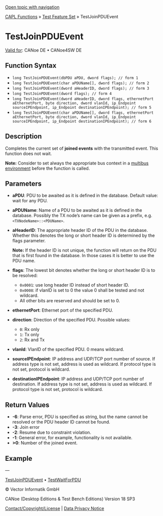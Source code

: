 [Open topic with navigation](../../../../../CANoeDEFamily.htm#Topics/CAPLFunctions/Test/Functions/CAPLfunctionTestJoinPDUEvent.md)

[CAPL Functions](../../CAPLfunctions.md) » [Test Feature Set](../CAPLfunctionsTFSOverview.md) » TestJoinPDUEvent

# TestJoinPDUEvent

[Valid for](../../../Shared/FeatureAvailability.md): CANoe DE • CANoe4SW DE

## Function Syntax

- `long TestJoinPDUEvent(dbPDU aPDU, dword flags); // form 1`
- `long TestJoinPDUEvent(char aPDUName[], dword flags); // form 2`
- `long TestJoinPDUEvent(dword aHeaderID, dword flags); // form 3`
- `long TestJoinPDUEvent(dword flags); // form 4`
- `long TestJoinPDUEvent(dword aHeaderID, dword flags, ethernetPort aEthernetPort, byte direction, dword vlanId, ip_Endpoint sourceIPEndpoint, ip_Endpoint destinationIPEndpoint); // form 5`
- `long TestJoinPDUEvent(char aPDUName[], dword flags, ethernetPort aEthernetPort, byte direction, dword vlanId, ip_Endpoint sourceIPEndpoint, ip_Endpoint destinationIPEndpoint); // form 6`

## Description

Completes the current set of **joined events** with the transmitted event. This function does not wait.

**Note:** Consider to set always the appropriate bus context in a [multibus environment](../../../Shared/CAPL/General/TestMultiBusEnvironment.md) before the function is called.

## Parameters

- **aPDU**: PDU to be awaited as it is defined in the database. Default value: wait for any PDU.
- **aPDUName**: Name of a PDU to be awaited as it is defined in the database. Possibly the TX node’s name can be given as a prefix, e.g. `<TXNodeName>::<PDUName>`.
- **aHeaderID**: The appropriate header ID of the PDU in the database. Whether this denotes the long or short header ID is determined by the flags parameter.

  **Note:** If the header ID is not unique, the function will return on the PDU that is first found in the database. In those cases it is better to use the PDU name.

- **flags**: The lowest bit denotes whether the long or short header ID is to be resolved:
  - `0x0001`: use long header ID instead of short header ID.
  - `0x0008`: if vlanID is set to 0 the value 0 shall be tested and not wildcard.
  - All other bits are reserved and should be set to 0.
- **ethernetPort**: Ethernet port of the specified PDU.
- **direction**: Direction of the specified PDU. Possible values:
  - `0`: Rx only
  - `1`: Tx only
  - `2`: Rx and Tx
- **vlanId**: VlanID of the specified PDU. 0 means wildcard.
- **sourceIPEndpoint**: IP address and UDP/TCP port number of source. If address type is not set, address is used as wildcard. If protocol type is not set, protocol is wildcard.
- **destinationIPEndpoint**: IP address and UDP/TCP port number of destination. If address type is not set, address is used as wildcard. If protocol type is not set, protocol is wildcard.

## Return Values

- **-6**: Parse error, PDU is specified as string, but the name cannot be resolved or the PDU header ID cannot be found.
- **-3**: Join error
- **-2**: Resume due to constraint violation.
- **-1**: General error, for example, functionality is not available.
- **>0**: Number of the joined event.

## Example

—

[TestJoinPDUEvent](#) • [TestWaitForPDU](CAPLfunctionTestWaitForPDU.md)

© Vector Informatik GmbH

CANoe (Desktop Editions & Test Bench Editions) Version 18 SP3

[Contact/Copyright/License](../../../Shared/ContactCopyrightLicense.md) | [Data Privacy Notice](https://www.vector.com/int/en/company/get-info/privacy-policy/)